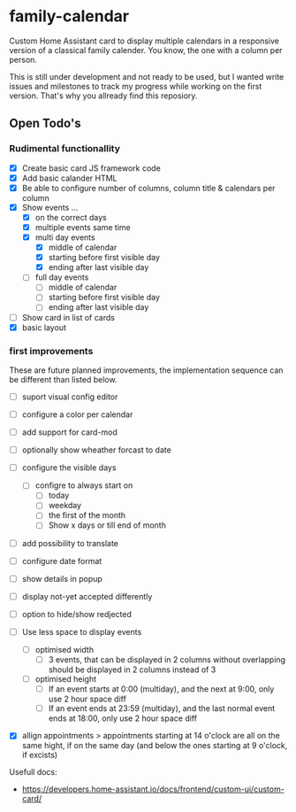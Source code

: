 # family-calendar

Custom Home Assistant card to display multiple calendars in a responsive version of a classical family calender. You know, the one with a column per person.

This is still under development and not ready to be used, but I wanted write issues and milestones to track my progress while working on the first version. That's why you allready find this reposiory.


## Open Todo's

### Rudimental functionallity
- [x] Create basic card JS framework code
- [x] Add basic calander HTML
- [x] Be able to configure number of columns, column title & calendars per column
- [x] Show events ...
  - [x] on the correct days
  - [x] multiple events same time
  - [x] multi day events
    - [x] middle of calendar
    - [x] starting before first visible day
    - [x] ending after last visible day
  - [ ] full day events
    - [ ] middle of calendar
    - [ ] starting before first visible day
    - [ ] ending after last visible day
- [ ] Show card in list of cards
- [x] basic layout

### first improvements

These are future planned improvements, the implementation sequence can be different than listed below.

- [ ] suport visual config editor
- [ ] configure a color per calendar
- [ ] add support for card-mod
- [ ] optionally show wheather forcast to date
- [ ] configure the visible days
  - [ ] configre to always start on
    - [ ] today
    - [ ] weekday
    - [ ] the first of the month
    - [ ] Show x days or till end of month
- [ ] add possibility to translate
- [ ] configure date format
- [ ] show details in popup
- [ ] display not-yet accepted differently
- [ ] option to hide/show redjected
- [ ] Use less space to display events
  - [ ] optimised width
    - [ ] 3 events, that can be displayed in 2 columns without overlapping should be displayed in 2 columns instead of 3
  - [ ] optimised height
    - [ ] If an event starts at 0:00 (multiday), and the next at 9:00, only use 2 hour space diff
    - [ ] If an event ends at 23:59 (multiday), and the last normal event ends at 18:00, only use 2 hour space diff
- [x] allign appointments > appointments starting at 14 o'clock are all on the same hight, if on the same day (and below the ones starting at 9 o'clock, if excists)


Usefull docs:

- https://developers.home-assistant.io/docs/frontend/custom-ui/custom-card/
